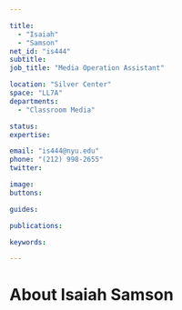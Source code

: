 ```yaml
---

title:
  - "Isaiah"
  - "Samson"
net_id: "is444"
subtitle: 
job_title: "Media Operation Assistant"

location: "Silver Center"
space: "LL7A"
departments:
  - "Classroom Media"

status: 
expertise:

email: "is444@nyu.edu"
phone: "(212) 998-2655"
twitter: 

image: 
buttons:

guides:

publications:

keywords:

---
```


# About Isaiah Samson


